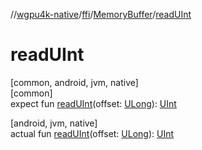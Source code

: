 //[wgpu4k-native](../../../index.md)/[ffi](../index.md)/[MemoryBuffer](index.md)/[readUInt](read-u-int.md)

# readUInt

[common, android, jvm, native]\
[common]\
expect fun [readUInt](read-u-int.md)(offset: [ULong](https://kotlinlang.org/api/core/kotlin-stdlib/kotlin/-u-long/index.html)): [UInt](https://kotlinlang.org/api/core/kotlin-stdlib/kotlin/-u-int/index.html)

[android, jvm, native]\
actual fun [readUInt](read-u-int.md)(offset: [ULong](https://kotlinlang.org/api/core/kotlin-stdlib/kotlin/-u-long/index.html)): [UInt](https://kotlinlang.org/api/core/kotlin-stdlib/kotlin/-u-int/index.html)